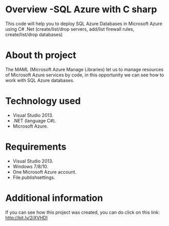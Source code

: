 # Overview -SQL Azure with C sharp
This code will help you to deploy SQL Azure Databases in Microsoft Azure using C# .Net (create/list/drop servers, add/list firewall rules, create/list/drop databases)

# About th project

The MAML (Microsoft Azure Manage Libraries) let us to manage resources of Microsoft Azure services by code, in this opportunity we can see how to work with SQL Azure databases.

# Technology used
* Visual Studio 2013.
* .NET (language C#).
* Microsoft Azure.

# Requirements
* Visual Studio 2013.
* Windows 7/8/10.
* One Microsoft Azure account.
* File.publishsettings.

# Additional information

If you can see how this project was created, you can do click on this link: http://bit.ly/2iXVHDI 
